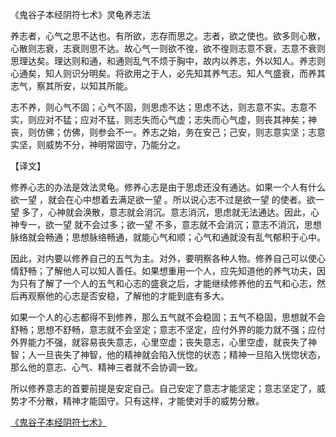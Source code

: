 《鬼谷子本经阴符七术》灵龟养志法

养志者，心气之思不达也。有所欲，志存而思之。志者，欲之使也。欲多则心散，心散则志衰，志衰则思不达。故心气一则欲不徨，欲不徨则志意不衰，志意不衰则思理达矣。理达则和通，和通则乱气不烦于胸中，故内以养志，外以知人。养志则心通矣，知人则识分明矣。将欲用之于人，必先知其养气志。知人气盛衰，而养其志气，察其所安，以知其所能。

志不养，则心气不固；心气不固，则思虑不达；思虑不达，则志意不实。志意不实，则应对不猛；应对不猛，则志失而心气虚；志失而心气虚，则丧其神矣；神丧，则仿佛；仿佛，则参会不一。养志之始，务在安己；己安，则志意实坚；志意实坚，则威势不分，神明常固守，乃能分之。

【译文】

修养心志的办法是效法灵龟。修养心志是由于思虑还没有通达。如果一个人有什么欲一望 ，就会在心中想着去满足欲一望 。所以说心志不过是欲一望 的使者。欲一望 多了，心神就会涣散，意志就会消沉。意志消沉，思虑就无法通达。因此，心神专一，欲一望 就不会过多；欲一望 不多，意志就不会消沉；意志不消沉，思想脉络就会畅通；思想脉络畅通，就能心气和顺；心气和通就没有乱气郁积于心中。

因此，对内要以修养自己的五气为主。对外，要明察各种人物。修养自己可以使心情舒畅；了解他人可以知人善任。如果想重用一个人，应先知道他的养气功夫，因为只有了解了一个人的五气和心志的盛衰之后，才能继续修养他的五气和心志，然后再观察他的心志是否安稳，了解他的才能到底有多大。

如果一个人的心志都得不到修养，那么五气就不会稳固；五气不稳固，思想就不会舒畅；思想不舒畅，意志就不会坚定；意志不坚定，应付外界的能力就不强；应付外界能力不强，就容易丧失意志，心里空虚；丧失意志，心里空虚，就丧失了神智；人一旦丧失了神智，他的精神就会陷入恍惚的状态；精神一旦陷入恍惚状态，那么他的意志、心气、精神三者就不会协调一致。

所以修养意志的首要前提是安定自己。自己安定了意志才能坚定；意志坚定了，威势才不分散，精神才能固守。只有这样，才能使对手的威势分散。



[《鬼谷子本经阴符七术》](https://www.sbkk88.com/mingzhu/gudaicn/gudaibingshu/guiguzibenjingyinfuqi/)